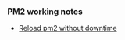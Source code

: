 ### PM2 working notes
- [Reload pm2 without downtime ](https://blog.haposoft.com/pm2-cluster-mode-and-zero-downtime-restarts/)
